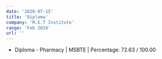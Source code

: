 ```yaml
---
date: '2020-07-15'
title: 'Diploma'
company: 'M.E.T Institute'
range: 'Feb 2016'
url: ''
---
```


- Diploma - Pharmacy | MSBTE | Percentage: 72.63 / 100.00
